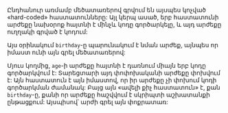 Ընդհանուր առմամբ մեծատառերով գրվում են այսպես կոչված «hard-coded» հաստատունները: Այլ կերպ ասած, երբ հաստատունի արժեքը նախօրոք հայտնի է մինչև կոդը գործարկելը, և այդ արժեքը ուղղակի գրված է կոդում:

Այս օրինակում `birthday`-ը պարունակում է նման արժեք, այնպես որ իմաստ ունի այն գրել մեծատառերով:

Մյուս կողմից, `age`-ի արժեքը հայտնի է դառնում միայն երբ կոդը գործարկվում է: Տարեցտարի այդ փոփոխականի արժեքը փոխվում է: Այն հաստատուն է այն իմաստով, որ իր արժեքը չի փոխում կոդի գործարկման ժամանակ: Բայց այն «ավելի քիչ հաստատուն» է, քան `birthday`-ը, քանի որ արժեքը հաշվվում է սկրիպտի աշխատանքի ընթացքում: Այսպիսով՝ արժի գրել այն փոքրատառ:
